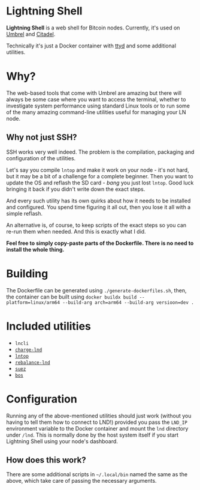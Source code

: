 # Lightning Shell

**Lightning Shell** is a web shell for Bitcoin nodes.
Currently, it's used on [Umbrel](https://github.com/getumbrel/umbrel) and [Citadel](https://github.com/runcitadel/core).

Technically it's just a Docker container with [ttyd](https://github.com/tsl0922/ttyd) and some additional utilities.

# Why?

The web-based tools that come with Umbrel are amazing but there will always be some case where you want to access the terminal, whether to investigate system performance using standard Linux tools or to run some of the many amazing command-line utilities useful for managing your LN node.

## Why not just SSH?

SSH works very well indeed. The problem is the compilation, packaging and configuration of the utilities.

Let's say you compile `lntop` and make it work on your node - it's not hard, but it may be a bit of a challenge for a complete beginner. Then you want to update the OS and reflash the SD card - _bang_ you just lost `lntop`. Good luck bringing it back if you didn't write down the exact steps.

And every such utility has its own quirks about how it needs to be installed and configured. You spend time figuring it all out, then you lose it all with a simple reflash.

An alternative is, of course, to keep scripts of the exact steps so you can re-run them when needed. And this is exactly what I did.

**Feel free to simply copy-paste parts of the Dockerfile. There is no need to install the whole thing.**

# Building

The Dockerfile can be generated using `./generate-dockerfiles.sh`, then,
the container can be built using
`docker buildx build --platform=linux/arm64 --build-arg arch=arm64 --build-arg versioon=dev .`

# Included utilities

- `lncli`
- [`charge-lnd`](https://github.com/accumulator/charge-lnd)
- [`lntop`](https://github.com/edouardparis/lntop)
- [`rebalance-lnd`](https://github.com/C-Otto/rebalance-lnd)
- [`suez`](https://github.com/prusnak/suez)
- [`bos`](https://github.com/alexbosworth/balanceofsatoshis)

# Configuration

Running any of the above-mentioned utilities should just work (without you having to tell them how to connect to LND!) provided you pass the `LND_IP` environment variable to the Docker container and mount the `lnd` directory under `/lnd`. This is normally done by the host system itself if you start Lightning Shell using your node's dashboard.

## How does this work?

There are some additional scripts in `~/.local/bin` named the same as the above, which take care of passing the necessary arguments.

